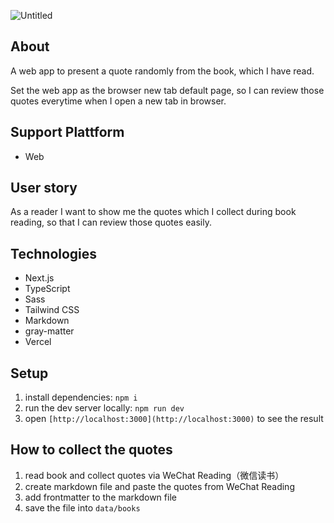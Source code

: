 ![Untitled](https://user-images.githubusercontent.com/12739843/141785382-65669b08-229f-42ad-8fe6-7b99c6f41a5a.png)


## About

A web app to present a quote randomly from the book, which I have read.

Set the web app as the browser new tab default page, so I can review those quotes everytime when I open a new tab in browser. 

## Support Plattform

- Web

## User story

As a reader I want to show me the quotes which I collect during book reading, so that I can review those quotes easily.

## Technologies

- Next.js
- TypeScript
- Sass
- Tailwind CSS
- Markdown
- gray-matter
- Vercel

## Setup

1. install dependencies: `npm i`
2. run the dev server locally: `npm run dev`
3. open `[http://localhost:3000](http://localhost:3000)` to see the result

## How to collect the quotes

1. read book and collect quotes via WeChat Reading（微信读书）
2. create markdown file and paste the quotes from WeChat Reading
3. add frontmatter to the markdown file
4. save the file into `data/books`
